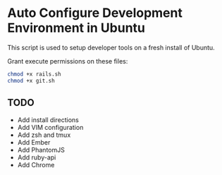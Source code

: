 # Auto Configure Development Environment in Ubuntu
This script is used to setup developer tools on a fresh install of Ubuntu.

Grant execute permissions on these files:

```bash
chmod +x rails.sh
chmod +x git.sh
```

## TODO
* Add install directions
* Add VIM configuration
* Add zsh and tmux
* Add Ember
* Add PhantomJS
* Add ruby-api
* Add Chrome
